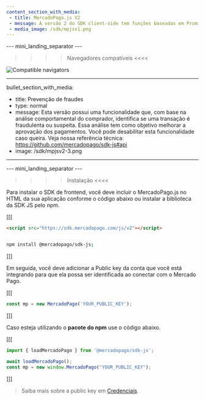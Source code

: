 ```yaml
---
content_section_with_media: 
 - title: MercadoPago.js V2
 - message: A versão 2 do SDK client-side tem funções baseadas em Promises e traz uma interface com o desenvolvedor renovada e apresenta melhor tratamento de erros.
 - media_image: /sdk/mpjsv1.png
---
```


--- mini_landing_separator ---

>>>> Navegadores compatíveis <<<<

![Compatible navigators](sdk/mp-jsv2.png)

---
bullet_section_with_media: 
 - title: Prevenção de fraudes
 - type: normal
 - message: Esta versão possui uma funcionalidade que, com base na análise comportamental do comprador, identifica se uma transação é fraudulenta ou suspeita. Essa análise tem como objetivo melhorar a aprovação dos pagamentos. Você pode desabilitar esta funcionalidade caso queira. Veja nossa referência técnica: https://github.com/mercadopago/sdk-js#api
 - image: /sdk/mpjsv2-3.png
---

--- mini_landing_separator ---

>>>> Instalação <<<<

Para instalar o SDK de frontend, você deve incluir o MercadoPago.js no HTML da sua aplicação conforme o código abaixo ou instalar a biblioteca da SDK JS pelo npm.

[[[
```html
<script src="https://sdk.mercadopago.com/js/v2"></script>

```
```bash

npm install @mercadopago/sdk-js;

```
]]]

Em seguida, você deve adicionar a Public key da conta que você está integrando para que ela possa ser identificada ao conectar com o Mercado Pago.

[[[
```javascript
const mp = new MercadoPago('YOUR_PUBLIC_KEY');
```
]]]

Caso esteja utilizando o **pacote do npm** use o código abaixo.

[[[
```javascript
import { loadMercadoPago } from '@mercadopago/sdk-js';

await loadMercadoPago();
const mp = new window.MercadoPago("YOUR_PUBLIC_KEY");

```
]]]



>
> Saiba mais sobre a public key em [Credenciais](/developers/pt/docs/credentials).
>
